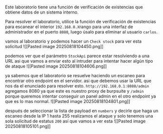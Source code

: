 Este laboratorio tiene una función de verificación de existencias que obtiene datos de un sistema interno.

Para resolver el laboratorio, utilice la función de verificación de existencias para escanear el interior `192.168.0.X`rango para una interfaz de administrador en el puerto `8080`, luego úsalo para eliminar al usuario `carlos`.

vamos al laboratorio y podemos hacer un `Check stock` para ver esta solicitud
![[Pasted image 20250818104450.png]]

podemos ver que el parámetro `StockApi` parece estar resolviendo a una URL asi que vamos a enviar esto al intruder para intentar hacer algún tipo de ataque
![[Pasted image 20250818104606.png]]

ya sabemos que el laboratorio se resuelve haciendo un escaneo para encontrar otro endpoint en el servidor. asi que debemos usar la URL que nos da el enunciado para resolver esto. `http://192.168.0.1:8080/admin` agregamos 8080 ya que este es nuestro proxy de burpsuite y `/admin` porque queremos intentar conseguir un panel admin en el otro endpoint ya que es lo mas normal. 
![[Pasted image 20250818104801.png]]

después de seleccionar la lista de payload en `numbers` y decirle que haga un escaneo desde la IP 1 hasta 255 realizamos el ataque y solo tenemos una sola solicitud de estatus `200` así que vamos a ver esta 
![[Pasted image 20250818105101.png]]
